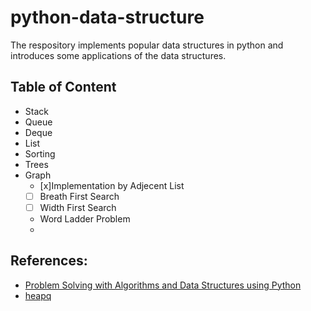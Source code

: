# python-data-structure
The respository implements popular data structures in python and introduces some applications of the data structures.

## Table of Content
- Stack
- Queue
- Deque
- List
- Sorting
- Trees
- Graph
  - [x]Implementation by Adjecent List
  - [ ] Breath First Search
  - [ ] Width First Search
  - Word Ladder Problem
  -


## References:
- [Problem Solving with Algorithms and Data Structures using Python](http://interactivepython.org/courselib/static/pythonds/index.html)
- [heapq](https://docs.python.org/2/library/heapq.html)
